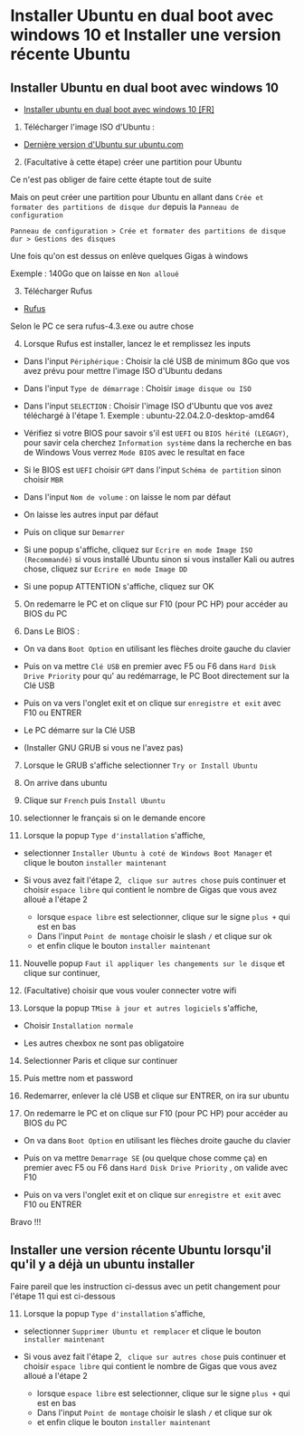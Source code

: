 # Installer Ubuntu en dual boot avec windows 10 et Installer une version récente Ubuntu

## Installer Ubuntu en dual boot avec windows 10

- [Installer ubuntu en dual boot avec windows 10 [FR]](https://www.youtube.com/watch?v=zU1ofuogSXQ&list=PLT53YLBLESro8Z3s9AIRRBYGdrlq18HbC&index=1)

1. Télécharger l'image ISO d'Ubuntu : 

- [Dernière version d'Ubuntu sur ubuntu.com](https://ubuntu.com/download/desktop)

2. (Facultative à cette étape) créer une partition pour Ubuntu

Ce n'est pas obliger de faire cette étapte tout de suite 

Mais on peut créer une partition pour Ubuntu en allant dans `Crée et formater des partitions de disque dur` depuis la `Panneau de configuration`

`Panneau de configuration > Crée et formater des partitions de disque dur > Gestions des disques`

Une fois qu'on est dessus on enlève quelques Gigas à windows 

Exemple : 140Go que on laisse en `Non alloué`


3. Télécharger Rufus

- [Rufus](https://rufus.ie/fr/)

Selon le PC ce sera rufus-4.3.exe ou autre chose

4. Lorsque Rufus est installer, lancez le et remplissez les inputs

- Dans l'input `Périphérique` : Choisir la clé USB de minimum 8Go que vos avez prévu pour mettre l'image ISO d'Ubuntu dedans

- Dans l'input `Type de démarrage` : Choisir `image disque ou ISO`

- Dans l'input `SELECTION` : Choisir l'image ISO d'Ubuntu que vos avez téléchargé à l'étape 1. 
    Exemple : ubuntu-22.04.2.0-desktop-amd64

- Vérifiez si votre BIOS pour savoir s'il est `UEFI` ou `BIOS hérité (LEGAGY)`, pour savir cela cherchez `Information système` dans la recherche en bas de Windows
    Vous verrez `Mode BIOS` avec le resultat en face

- Si le BIOS est `UEFI` choisir `GPT` dans l'input `Schéma de partition` sinon choisir `MBR` 

- Dans l'input `Nom de volume` : on laisse le nom par défaut

- On laisse les autres input par défaut

- Puis on clique sur `Demarrer`

- Si une popup s'affiche, cliquez sur `Ecrire en mode Image ISO (Recommandé)` si vous installé Ubuntu 
    sinon si vous installer Kali ou autres chose, cliquez sur `Ecrire en mode Image DD` 

- Si une popup ATTENTION s'affiche, cliquez sur OK

5. On redemarre le PC et on clique sur F10 (pour PC HP) pour accéder au BIOS du PC

6. Dans Le BIOS :

- On va dans `Boot Option` en utilisant les flèches droite gauche du clavier

- Puis on va mettre `Clé USB` en premier avec F5 ou F6 dans `Hard Disk Drive Priority` pour qu' au redémarrage, le PC Boot directement sur la Clé USB

- Puis on va vers l'onglet exit et on clique sur `enregistre et exit` avec F10 ou ENTRER

- Le PC démarre sur la Clé USB

- (Installer GNU GRUB si vous ne l'avez pas)

7. Lorsque le GRUB  s'affiche selectionner `Try or Install Ubuntu`

8. On arrive dans ubuntu

9. Clique sur `French` puis `Install Ubuntu`

10. selectionner le français si on le demande encore

11. Lorsque la popup `Type d'installation` s'affiche, 

- selectionner `Installer Ubuntu à coté de Windows Boot Manager` et clique le bouton `installer maintenant`

- Si vous avez fait l'étape 2, ` clique sur autres chose` puis continuer et choisir `espace libre` qui contient le nombre de Gigas que vous avez alloué a l'étape 2
    - lorsque `espace libre`  est selectionner, clique sur le signe `plus +` qui est en bas 
    - Dans l'input `Point de montage` choisir le slash `/` et clique sur ok 
    - et enfin clique le bouton `installer maintenant`

11. Nouvelle popup `Faut il appliquer les changements sur le disque` et clique sur continuer, 

12. (Facultative) choisir que vous vouler connecter votre wifi

13. Lorsque la popup `TMise à jour et autres logiciels` s'affiche, 

- Choisir `Installation normale`

- Les autres chexbox ne sont pas obligatoire

14. Selectionner Paris et clique sur continuer

15. Puis mettre nom et password

16. Redemarrer, enlever la clé USB et clique sur ENTRER, on ira sur ubuntu

17. On redemarre le PC et on clique sur F10 (pour PC HP) pour accéder au BIOS du PC

- On va dans `Boot Option` en utilisant les flèches droite gauche du clavier

- Puis on va mettre `Demarrage SE` (ou quelque chose comme ça) en premier avec F5 ou F6 dans `Hard Disk Drive Priority` , on valide avec F10

- Puis on va vers l'onglet exit et on clique sur `enregistre et exit` avec F10 ou ENTRER

Bravo !!!

## Installer une version récente Ubuntu lorsqu'il qu'il y a déjà un ubuntu installer

Faire pareil que les instruction ci-dessus avec un petit changement pour l'étape 11 qui est ci-dessous

11. Lorsque la popup `Type d'installation` s'affiche, 

- selectionner `Supprimer Ubuntu et remplacer` et clique le bouton `installer maintenant`

- Si vous avez fait l'étape 2, ` clique sur autres chose` puis continuer et choisir `espace libre` qui contient le nombre de Gigas que vous avez alloué a l'étape 2
    - lorsque `espace libre`  est selectionner, clique sur le signe `plus +` qui est en bas 
    - Dans l'input `Point de montage` choisir le slash `/` et clique sur ok 
    - et enfin clique le bouton `installer maintenant`
